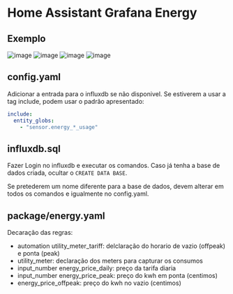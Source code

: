 # Home Assistant Grafana Energy

## Exemplo

![image](https://user-images.githubusercontent.com/11949987/147956276-d9e8d159-b3f3-435c-95e0-852632683c62.png)
![image](https://user-images.githubusercontent.com/11949987/147956289-a3d163c5-bed9-4118-b726-9a3dfe052b0c.png)
![image](https://user-images.githubusercontent.com/11949987/147956303-cbb098a0-f55f-4cd4-b9e3-b8ac30a521db.png)
![image](https://user-images.githubusercontent.com/11949987/147956341-e1666e2a-1b8d-4bd9-8b42-29447e63c1cd.png)


## config.yaml

Adicionar a entrada para o influxdb se não disponivel. Se estiverem a usar a tag include, podem usar o padrão apresentado:

```yaml
include:
  entity_globs:
    - "sensor.energy_*_usage"
```

## influxdb.sql

Fazer Login no influxdb e executar os comandos. Caso já tenha a base de dados criada, ocultar o `CREATE DATA BASE`.

Se pretederem um nome diferente para a base de dados, devem alterar em todos os comandos e igualmente no config.yaml.

## package/energy.yaml

Decaração das regras:

- automation utility_meter_tariff: delclaração do horario de vazio (offpeak) e ponta (peak)
- utility_meter: declaração dos meters para capturar os consumos
- input_number energy_price_daily: preço da tarifa diaria
- input_number energy_price_peak: preço do kwh em ponta (centimos)
- energy_price_offpeak: preço do kwh no vazio (centimos)
